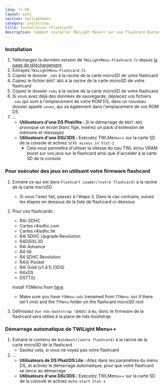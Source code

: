 ```yaml
---
lang: fr-FR
layout: wiki
section: twilightmenu
category: installing
title: Installation (Flashcard)
description: Comment installer TWiLight Menu++ sur une flashcard Nintendo DS
---
```


### Installation
1. Téléchargez la dernière version de `TWiLightMenu-Flashcard.7z` depuis [la page de téléchargement](https://github.com/DS-Homebrew/TWiLightMenu/releases)
1. Extrayez `TWiLightMenu-Flashcard.7z`
1. Copiez le dossier `_nds` à la racine de la carte microSD de votre flashcard
1. Copiez le fichier `BOOT.NDS` à la racine de la carte microSD de votre flashcard
1. Copiez le dossier `roms` à la racine de la carte microSD de votre flashcard
1. Si vous avez déjà des données de sauvegarde, déplacez vos fichiers `.sav` qui sont à l'emplacement de votre ROM DS, dans un nouveau dossier appelé `saves`, qui va également dans l'emplacement de vos ROM DS
1. ...
   - **Utilisateurs d'une DS Phat/lite :** Si le démarrage de `BOOT.NDS` provoque un écran blanc figé, insérez un pack d'extension de mémoire et réessayez
   - **Utilisateurs d'une DSi/3DS :** Exécutez TWLMenu++ sur la carte SD de la console et activez `SCFG access in Slot-1`
      - Cela vous permettra d'utiliser la vitesse du cpu TWL et/ou VRAM boost sur vos jeux sur la flashcard ainsi que d'accéder à la carte SD de la console

### Pour exécuter des jeux en utilisant votre firmware flashcard
1. Extraire ce qui est dans `Flashcart Loader/(votre flashcard)` à la racine de la carte microSD
   - Si vous l'avez fait, passez à l'étape 3. Dans le cas contraire, suivez les étapes en dessous de la liste de flashcard ci-dessous

1. Pour ces flashcards :
   - R4i-SDHC
   - Cartes r4isdhc.com
   - Cartes r4isdhc.hk
   - R4i SDHC Upgrade Revolution
   - R4DSiXL3D
   - R4i Advance
   - R4-IIIi
   - R4 SDHC Revolution
   - R4(i) Pocket
   - R4i Gold (v1.4.1) (3DS)
   - R4xDS
   - DSTT(i)

   Install YSMenu from [here](https://gbatemp.net/threads/retrogamefan-updates-releases.267243/)
      - Make sure you have `YSMenu.nds` (renamed from `TTMenu.dat` if there isn't one) and the `TTMenu` folder on the flashcard microSD root
1. Définissez `Use nds-bootstrap (B4DS)` à `No`, donc le firmware de la flashcard sera utilisé à la place de nds-bootstrap

### Démarrage automatique de TWiLight Menu++
1. Extraire le contenu de `Autoboot/(votre flashcard)` à la racine de la carte microSD de la flashcard
   - Sautez cela, si vous ne voyez pas votre flashcard
1. ...
   - **Utilisateurs de DS Phat/DS Lite :** Allez dans les paramètres du menu DS, et activez le démarrage automatique, pour que votre flashcard se lance au démarrage
   - **Utilisateurs d'une DSi/3DS :** Exécutez TWLMenu++ sur la carte SD de la console et activez `Auto-start Slot-1`
